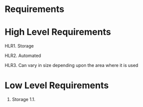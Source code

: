 # Requirements

# High Level Requirements
HLR1. Storage 


HLR2. Automated


HLR3. Can vary in size depending upon the area where it is used



# Low Level Requirements

1. Storage
 1.1. 

